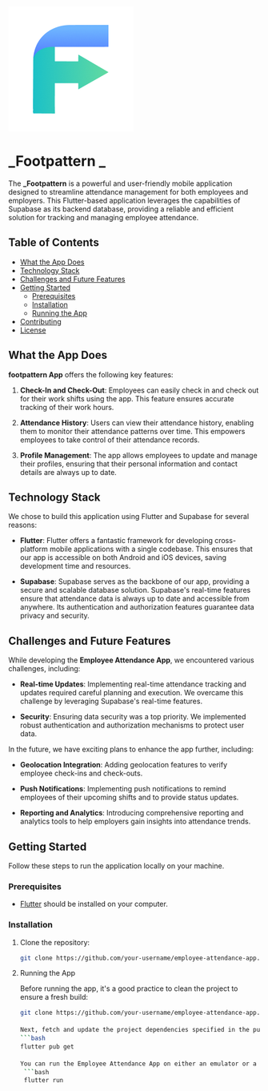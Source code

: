 
![Logo](./press-kit/logo.png)
# _Footpattern _

The **_Footpattern** is a powerful and user-friendly mobile application designed to streamline attendance management for both employees and employers. This Flutter-based application leverages the capabilities of Supabase as its backend database, providing a reliable and efficient solution for tracking and managing employee attendance.

## Table of Contents

- [What the App Does](#what-the-app-does)
- [Technology Stack](#technology-stack)
- [Challenges and Future Features](#challenges-and-future-features)
- [Getting Started](#getting-started)
  - [Prerequisites](#prerequisites)
  - [Installation](#installation)
  - [Running the App](#running-the-app)
- [Contributing](#contributing)
- [License](#license)

## What the App Does

**footpattern App** offers the following key features:

1. **Check-In and Check-Out**: Employees can easily check in and check out for their work shifts using the app. This feature ensures accurate tracking of their work hours.

2. **Attendance History**: Users can view their attendance history, enabling them to monitor their attendance patterns over time. This empowers employees to take control of their attendance records.

3. **Profile Management**: The app allows employees to update and manage their profiles, ensuring that their personal information and contact details are always up to date.

## Technology Stack

We chose to build this application using Flutter and Supabase for several reasons:

- **Flutter**: Flutter offers a fantastic framework for developing cross-platform mobile applications with a single codebase. This ensures that our app is accessible on both Android and iOS devices, saving development time and resources.

- **Supabase**: Supabase serves as the backbone of our app, providing a secure and scalable database solution. Supabase's real-time features ensure that attendance data is always up to date and accessible from anywhere. Its authentication and authorization features guarantee data privacy and security.

## Challenges and Future Features

While developing the **Employee Attendance App**, we encountered various challenges, including:

- **Real-time Updates**: Implementing real-time attendance tracking and updates required careful planning and execution. We overcame this challenge by leveraging Supabase's real-time features.

- **Security**: Ensuring data security was a top priority. We implemented robust authentication and authorization mechanisms to protect user data.

In the future, we have exciting plans to enhance the app further, including:

- **Geolocation Integration**: Adding geolocation features to verify employee check-ins and check-outs.

- **Push Notifications**: Implementing push notifications to remind employees of their upcoming shifts and to provide status updates.

- **Reporting and Analytics**: Introducing comprehensive reporting and analytics tools to help employers gain insights into attendance trends.

## Getting Started

Follow these steps to run the application locally on your machine.

### Prerequisites

- [Flutter](https://flutter.dev/) should be installed on your computer.

### Installation

1. Clone the repository:

   ```bash
   git clone https://github.com/your-username/employee-attendance-app.git
   
2. Running the App
   
   Before running the app, it's a good practice to clean the project to ensure a fresh build:
    ```bash
    git clone https://github.com/your-username/employee-attendance-app.git

   Next, fetch and update the project dependencies specified in the pubspec.yaml file:
    ```bash
    flutter pub get 

   You can run the Employee Attendance App on either an emulator or a physical device.
     ```bash
     flutter run


